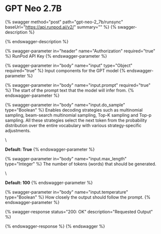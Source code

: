# GPT Neo 2.7B

{% swagger method="post" path="gpt-neo-2_7b/runsync" baseUrl="https://api.runpod.ai/v2/" summary="" %}
{% swagger-description %}

{% endswagger-description %}

{% swagger-parameter in="header" name="Authorization" required="true" %}
RunPod API Key
{% endswagger-parameter %}

{% swagger-parameter in="body" name="input" type="Object" required="true" %}
Input components for the GPT model
{% endswagger-parameter %}

{% swagger-parameter in="body" name="input.prompt" required="true" %}
The start of the prompt text that the model will infer from. 
{% endswagger-parameter %}

{% swagger-parameter in="body" name="input.do_sample" type="Boolean" %}
Enables decoding strategies such as multinomial sampling, beam-search multinomial sampling, Top-K sampling and Top-p sampling. All these strategies select the next token from the probability distribution over the entire vocabulary with various strategy-specific adjustments.

\




**Default: True**
{% endswagger-parameter %}

{% swagger-parameter in="body" name="input.max_length" type="Integer" %}
The number of tokens (words) that should be generated. 

\




**Default: 100**
{% endswagger-parameter %}

{% swagger-parameter in="body" name="input.temperature" type="Boolean" %}
How closely the output should follow the prompt. 
{% endswagger-parameter %}

{% swagger-response status="200: OK" description="Requested Output" %}

{% endswagger-response %}
{% endswagger %}
